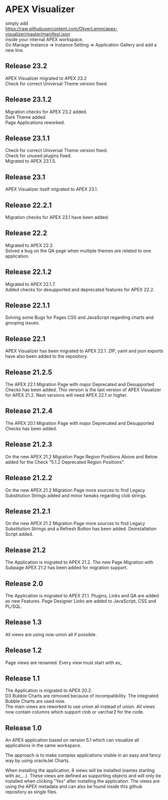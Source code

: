 # APEX Visualizer
simply add <br>
https://raw.githubusercontent.com/OliverLemm/apex-visualizer/master/manifest.json<br>
inside your internal APEX workspace. <br>
Go Manage Instance => Instance Setting => Application Gallery and add a new line.

## Release 23.2
APEX Visualizer migrated to APEX 23.2<br>
Check for correct Universal Theme version fixed.

## Release 23.1.2
Migration checks for APEX 23.2 added.<br>
Dark Theme added.<br>
Page Applications reworked.

## Release 23.1.1
Check for correct Universal Theme version fixed.<br>
Check for unused plugins fixed.<br>
Migrated to APEX 23.1.5.

## Release 23.1
APEX Visualizer itself migrated to APEX 23.1.

## Release 22.2.1
Migration checks for APEX 23.1 have been added.

## Release 22.2
Migrated to APEX 22.2.<br>
Solved a bug on the QA page when multiple themes are related to one application.

## Release 22.1.2
Migrated to APEX 22.1.7.<br>
Added checks for desupported and deprecated features for APEX 22.2.

## Release 22.1.1
Solving some Bugs for Pages CSS and JavaScript regarding charts and grouping issues.

## Release 22.1
APEX Visualizer has been migrated to APEX 22.1. ZIP, yaml and json exports have also been added to the repository.

## Release 21.2.5
The APEX 22.1 Migration Page with major Deprecated and Desupported Checks has been added. This version is the last version of APEX Visualizer for APEX 21.2. Next versions will need APEX 22.1 or higher.

## Release 21.2.4
The APEX 20.1 Migration Page with major Deprecated and Desupported Checks has been added.

## Release 21.2.3
On the new APEX 21.2 Migration Page Region Positions Above and Below added for the Check "5.1.2 Deprecated Region Positions". 

## Release 21.2.2
On the new APEX 21.2 Migration Page more sources to find Legacy Substitution Strings added and minor tweaks regarding clob strings.

## Release 21.2.1
On the new APEX 21.2 Migration Page more sources to find Legacy Substitution Strings and a Refresh Button has been added.
Deinstallation Script added.

## Release 21.2
The Application is migrated to APEX 21.2.
The new Page Migration with Subpage APEX 21.2 has been added for migration support.

## Release 2.0
The Application is migrated to APEX 21.1.
Plugins, Links and QA are added as new Features.
Page Designer Links are added to JavaScript, CSS and PL/SQL.

## Release 1.3
All views are using now union all if possible.

## Release 1.2
Page views are renamed. Every view must start with av_

## Release 1.1
The Application is migrated to APEX 20.2.  
D3 Bubble Charts are removed because of incompatibility. The integrated Bubble Charts are used now.  
The main views are reworked to use union all instead of union. All views now contain columns which support clob or varchar2 for the code.

## Release 1.0  
An APEX application based on version 5.1 which can visualize all applications in the same workspace.

The approach is to make complex applications visible in an easy and fancy way by using oracleJet Charts.

When installing the application, 6 views will be installed (names starting with av_...). These views are defined as supporting objects and will only be installed when clicking "Yes" after installing the application.
The views are using the APEX metadata and can also be found inside this github repository as single files.
